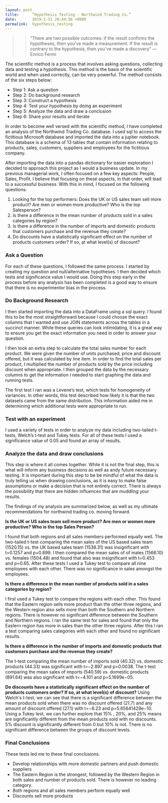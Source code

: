```yaml
---
layout: post
title:      “Hypothesis Testing - Northwind Trading Co.”
date:       2019-1-31 20:44:56 +0000
permalink:  hypothesis_testing
---
```


 > > “There are two possible outcomes: if the result confirms the hypotheses, then you’ve made a measurement. If the result is contrary to the hypothesis, then you’ve made a discovery”
— Enrico Fermi 


The scientific method is a process that involves asking questions, collecting data and testing a hypothesis. This method is the basis of the scientific world and when used correctly, can be very powerful. The method consists of the six steps below: 

* Step 1: Ask a question
* Step 2: Do background research
* Step 3: Construct a hypothesis
* Step 4: Test your hypothesis by doing an experiment
* Step 5: Analyze the data and draw a conclusion
* Step 6: Share your results and iterate

In order to become well versed with the scientific method, I have completed an analysis of the Northwind Trading Co. database. I used sql to access the fictitious Microsoft database and imported the data into a jupiter notebook. This database is a schema of 13 tables that contain information relating to products, sales, customers, suppliers and employees for the fictitious company. 

After importing the data into a pandas dictionary for easier exploration I decided to approach this project as I would a business update. In my previous managerial work, I often focused on a few key aspects: People, Sales, Profit. I believe that focusing on these aspects, in that order, will lead to a successful business. With this in mind, I focused on the following questions:

1. Looking for the top performers: Does the UK or US sales team sell more product? Are men or women more productive? Who is the top Salesperson?
2. Is there a difference in the mean number of products sold in a sales categories by region?
3. Is there a difference in the number of imports and domestic products that customers purchase and the revenue they create?
4. Do discounts have a statistically significant effect on the number of products customers order? If so, at what level(s) of discount?

### Ask a Question

For each of these questions, I followed the same process. I started by creating my question and null/alternative hypotheses. I then decided which tests and significance value I would use. Doing this step early in the process before any analysis has been completed is a good way to ensure that there is no experimentor bias in the process. 

### Do Background Research
I then started  importing the data into a DataFrame using a sql query. I found this to be the most straightforward because I could choose the exact columns that I wanted and use JOIN statements across the tables in a succinct manner. While these queries can look intimidating, it is a great way to ensure you get the exact information you need in order to answer your question. 

I then took an extra step to calculate the total sales number for each product. We were given the number of units purchased, price and discount offered, but it was calculated by line item. In order to find the total sales per product, I multiplied the number of products sold by the price including discount when appropriate. I then grouped the data by the necessary columns to get the information I needed to start graphing the data and running tests. 

The first test I ran was a Levene’s test, which tests for homogeneity of variances. In other words, this test described how likely it is that the two datasets came from the same distribution. This information aided me in determining which additional tests were appropriate to run. 

### Test with an experiment
I used a variety of tests in order to analyze my data including two-tailed t-tests, Welch’s t-test and Tukey tests. For all of these tests I used a significance value of 0.05 and found an array of results. 

### Analyze the data and draw conclusions
This step is where it all comes together. While it is not the final step, this is what will inform any business decisions as well as andy future necessary testing. It is important during this step to be be mindful of what the data is truly telling us when drawing conclusions, as it is easy to make false assumptions or make a decision that is not entirely correct. There is always the possibility that there are hidden influences that are muddling your results. 

The findings of my analysis are summarized below, as well as my ultimate recommendations for northwind trading co. moving forward. 

**Is the UK or US sales team sell more product? Are men or women more productive? Who is the top Sales Person?**

I found that both regions and all sales members performed equally well. The two-tailed t-test comparing the mean sales of the US based sales team (1520.15) vs. the UK based sales team (1538.31) was insignificant with t=0.1257 and p=0.899. I then compared the mean sales of of males (1566.10) vs. females (1504.48) and found that also was insignificant with t=0.453 and p=0.65. After these tests I used a Tukey test to compare all nine employees with each other. There was no significance in sales amongst the employees. 

**Is there a difference in the mean number of products sold in a sales categories by region?**

I first used a Tukey test to compare the regions with each other. This found that the Eastern region sells more product than the other three regions, and the Western region also sells more than both the Southern and Northern regions. There is however no significant difference between the Southern and Northern regions. I ran the same test for sales and found that only the Eastern region has more in sales than the other three regions. After this I ran a test comparing sales categories with each other and found no significant results. 

**Is there a difference in the number of imports and domestic products that customers purchase and the revenue they create?**

The t-test comparing the mean number of imports sold (40.32) vs. domestic products (44.33) was significant with t=−2.897 and p=0.0038. The t-test comparing the mean sales of imports (540.59) vs. domestic products (891.64) was also significant with t=−4.101 and p=5.1699e−05. 

**Do discounts have a statistically significant effect on the number of products customers order? If so, at what level(s) of discount?**
 Using Welch's t-test, we can see that there is a significant difference between the mean products sold when there was no discount offered (21.7) and any amount of discount offered (27.1) with t=−6.23 and p=5.65641429e−10. Using a Tukey test, we can further explore that 15% , 20%, and 25% means are significantly different from the mean products sold with no discounts. 5% discount is significantly different from 0 but 10% is not. There is no significant difference between the groups of discount levels.
 
 ### Final Conclusions
 
 These tests led me to these final conclusions.
 * Develop relationships with more domestic partners and push domestic suppliers
 * The Eastern Region is the strongest, followed by the Western Region in both sales and number of products sold. There is however no leading category.
 * Both regions and all sales members perform equally well
 * Discounts sell more products




